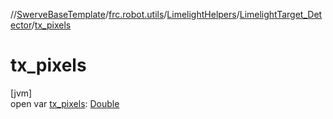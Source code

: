 //[SwerveBaseTemplate](../../../../index.md)/[frc.robot.utils](../../index.md)/[LimelightHelpers](../index.md)/[LimelightTarget_Detector](index.md)/[tx_pixels](tx_pixels.md)

# tx_pixels

[jvm]\
open var [tx_pixels](tx_pixels.md): [Double](https://kotlinlang.org/api/latest/jvm/stdlib/kotlin/-double/index.html)
